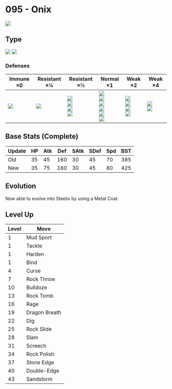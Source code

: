 # 095 - Onix
![][095]

## Type

![][rock]  ![][ground]

### Defenses

Immune ×0         | Resistant ×¼    | Resistant ×½                                                | Normal ×1                                                                                 | Weak ×2                                                       | Weak ×4                       | 
---               | ---             | ---                                                         | ---                                                                                       | ---                                                           | ---                           | 
![][electric]<br> | ![][poison]<br> | ![][normal]<br> ![][flying]<br> ![][rock]<br> ![][fire]<br> | ![][bug]<br> ![][ghost]<br> ![][psychic]<br> ![][dragon]<br> ![][dark]<br> ![][fairy]<br> | ![][fighting]<br> ![][ground]<br> ![][steel]<br> ![][ice]<br> | ![][water]<br> ![][grass]<br> | 

## Base Stats (Complete)

Update | HP  | Atk | Def | SAtk | SDef | Spd | BST | 
---    | --- | --- | --- | ---  | ---  | --- | --- | 
Old    | 35  | 45  | 160 | 30   | 45   | 70  | 385 | 
New    | 35  | 75  | 160 | 30   | 45   | 80  | 425 | 

## Evolution
Now able to evolve into Steelix by using a Metal Coat.

## Level Up

Level | Move          | 
---   | ---           | 
1     | Mud Sport     | 
1     | Tackle        | 
1     | Harden        | 
1     | Bind          | 
4     | Curse         | 
7     | Rock Throw    | 
10    | Bulldoze      | 
13    | Rock Tomb     | 
16    | Rage          | 
19    | Dragon Breath | 
22    | Dig           | 
25    | Rock Slide    | 
28    | Slam          | 
31    | Screech       | 
34    | Rock Polish   | 
37    | Stone Edge    | 
40    | Double-Edge   | 
43    | Sandstorm     | 

[095]: ../img/pokemon/095.png
[normal]: ../img/types/normal.png
[fire]: ../img/types/fire.png
[fighting]: ../img/types/fighting.png
[water]: ../img/types/water.png
[flying]: ../img/types/flying.png
[grass]: ../img/types/grass.png
[poison]: ../img/types/poison.png
[electric]: ../img/types/electric.png
[ground]: ../img/types/ground.png
[psychic]: ../img/types/psychic.png
[rock]: ../img/types/rock.png
[ice]: ../img/types/ice.png
[bug]: ../img/types/bug.png
[dragon]: ../img/types/dragon.png
[ghost]: ../img/types/ghost.png
[dark]: ../img/types/dark.png
[steel]: ../img/types/steel.png
[fairy]: ../img/types/fairy.png
